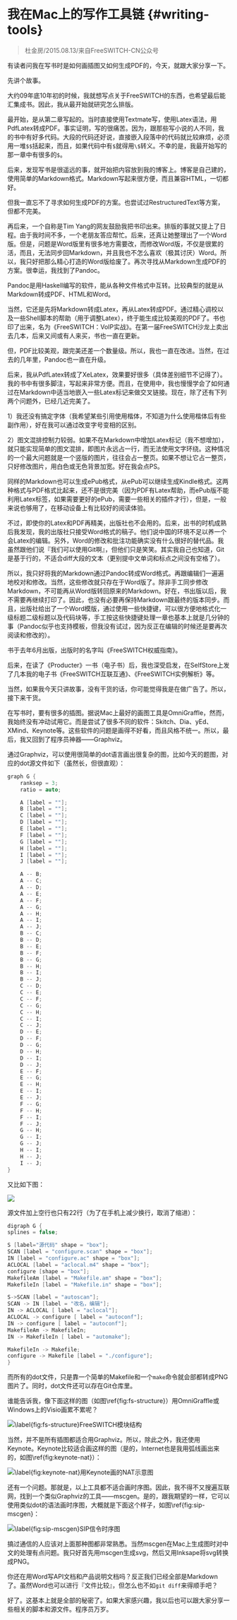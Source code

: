 # 我在Mac上的写作工具链 {#writing-tools}

> 杜金房/2015.08.13/来自FreeSWITCH-CN公众号

有读者问我在写书时是如何画插图又如何生成PDF的，今天，就跟大家分享一下。

先讲个故事。

大约09年底10年初的时候，我就想写点关于FreeSWITCH的东西，也希望最后能汇集成书。因此，我从最开始就研究怎么排版。

最开始，是从第二章写起的。当时直接使用Textmate写，使用Latex语法，用PdfLatex转成PDF。事实证明，写的很痛苦。因为，跟那些写小说的人不同，我的书中有好多代码。大段的代码还好说，直接嵌入段落中的代码就比较麻烦，必须用一堆`$$`括起来，而且，如果代码中有`$`就得用`\$`转义。不幸的是，我最开始写的那一章中有很多的`$`。

后来，发现写书是很遥远的事，就开始把内容放到我的博客上。博客是自己建的，使用简单的Markdown格式。Markdown写起来很方便，而且兼容HTML，一切都好。

但我一直忘不了寻求如何生成PDF的方案。也尝试过RestructuredText等方案，但都不完美。

再后来，一个自称是Tim Yang的网友鼓励我把书印出来。排版的事就又提上了日程。由于我时间不多，一个老朋友答应帮忙。后来，还真让她整理出了一个Word版。但是，问题是Word版里有很多地方需要改，而修改Word版，不仅是很累的活，而且，无法同步回Markdown，并且我也不怎么喜欢（极其讨厌）Word。所以，我只好把那么精心打造的Word版给废了。再次寻找从Markdown生成PDF的方案。很幸运，我找到了Pandoc。

Pandoc是用Haskell编写的软件，能从各种文件格式中互转。比较典型的就是从Markdown转成PDF、HTML和Word。

当然，它还是先将Markdown转成Latex，再从Latex转成PDF。通过精心调校以及一些Shell脚本的帮助（用于调整Latex），终于能生成比较美观的PDF了。书也印了出来，名为《FreeSWITCH：VoIP实战》。在第一届FreeSWITCH沙龙上卖出去几本，后来又间或有人来买，书也一直在更新。

但，PDF比较美观，跟完美还差一个数量级。所以，我也一直在改进。当然，在过去的几年里，Pandoc也一直在升级。

后来，我从PdfLatex转成了XeLatex，效果要好很多（具体差别细节不记得了）。我的书中有很多脚注，写起来非常方便。而且，在使用中，我也慢慢学会了如何通过在Markdown中适当地嵌入一些Latex标记来做交叉链接。现在，除了还有下列两个问题外，已经几近完美了。

1）我还没有搞定字体（我希望某些引用使用楷体，不知道为什么使用楷体后有些副作用），好在我可以通过改变字号变相的区别。

2）图文混排控制力较弱。如果不在Markdown中增加Latex标记（我不想增加），就只能实现简单的图文混排，即图片永远占一行，而无法使用文字环绕。这种情况的一个最大问题就是一个竖版的图片，往往会占一整页。如果不想让它占一整页，只好修改图片，用白色或无色背景加宽。好在我会点PS。

同样的Markdown也可以生成ePub格式，从ePub可以继续生成Kindle格式。这两种格式与PDF格式比起来，还不是很完美（因为PDF有Latex帮助，而ePub版不能利用Latex标签，如果需要更好的ePub，需要一些相关的插件才行），但是，一般来说也够用了，在移动设备上有比较好的阅读体验。

不过，即使你的Latex和PDF再精美，出版社也不会用的。后来，出书的时机成熟后我发现，我的出版社只接受Word格式的稿子。他们说中国的环境不足以养一个会Latex的编辑。另外，Word的修改和批注功能确实没有什么很好的替代品。我虽然跟他们说『我们可以使用Git啊』，但他们只是笑笑。其实我自己也知道，Git是基于行的，不适合diff大段的文本（更别提中文单词和标点之间没有空格了）。

所以，我只好将我的Markdown通过Pandoc转成Word格式。再跟编辑们一遍遍地校对和修改。当然，这些修改就只存在于Word版了。除非手工同步修改Markdown，不可能再从Word版转回原来的Markdown。好在，书出版以后，我不需要再继续打印了。因此，也没有必要再保持Markdown跟最终的版本同步。而且，出版社给出了一个Word模版，通过使用一些快捷键，可以很方便地格式化一级标题二级标题以及代码块等，手工按这些快捷键处理一章也基本上就是几分钟的事（Pandoc似乎也支持模板，但我没有试过，因为反正在编辑的时候还是要再次阅读和修改的）。

书于去年6月出版，出版时的名字叫《FreeSWITCH权威指南》。

后来，在读了《Producter》一书（电子书）后，我也深受启发，在SelfStore上发了几本我的电子书《FreeSWITCH互联互通》、《FreeSWITCH实例解析》等。

当然，如果我今天只讲故事，没有干货的话，你可能觉得我是在做广告了。所以，接下来干货。

在写书时，要有很多的插图。据说Mac上最好的画图工具是OmniGraffle，然而，我始终没有冲动试用它。而是尝试了很多不同的软件：Skitch、Dia、yEd、XMind、Keynote等。这些软件的问题是画得不好看，而且风格不统一。所以，最后，我又回到了程序员神器——Graphviz。

通过Graphviz，可以使用很简单的dot语言画出很复杂的图，比如今天的题图，对应的dot源文件如下（虽然长，但很直观）：

```c
graph G {
	ranksep = 3;
	ratio = auto;

	A [label = ""];
	B [label = ""];
	C [label = ""];
	D [label = ""];
	E [label = ""];
	F [label = ""];
	G [label = ""];
	H [label = ""];
	I [label = ""];
	J [label = ""];

	A -- B;
	A -- C;
	A -- D;
	A -- E;
	A -- F;
	A -- G;
	A -- H;
	A -- I;
	A -- J;
	B -- C;
	B -- D;
	B -- E;
	B -- F;
	B -- G;
	B -- H;
	B -- I;
	B -- J;
	C -- D;
	C -- E;
	C -- F;
	C -- G;
	C -- H;
	C -- I;
	C -- J;
	D -- E;
	D -- F;
	D -- G;
	D -- H;
	D -- I;
	D -- J;
	E -- F;
	E -- G;
	E -- H;
	E -- I;
	E -- J;
	F -- G;
	F -- H;
	F -- I;
	F -- J;
	G -- H;
	G -- I;
	G -- J;
	H -- I;
	H -- J;
	I -- J;
}
```

又比如下图：

![](img/autotools-2.png)

源文件加上空行也只有22行（为了在手机上减少换行，取消了缩进）：

```c
digraph G {
splines = false;

S [label="源代码" shape = "box"];
SCAN [label = "configure.scan" shape = "box"];
IN [label = "configure.ac" shape = "box"];
ACLOCAL [label = "aclocal.m4" shape = "box"];
configure [shape = "box"];
MakefileAm [label = "Makefile.am" shape = "box"];
MakefileIn [label = "Makefile.in" shape = "box"];

S->SCAN [label = "autoscan"];
SCAN -> IN [label = "改名，编辑"];
IN -> ACLOCAL [ label = "aclocal"];
ACLOCAL -> configure [ label = "autoconf"];
IN -> configure [ label = "autoconf"];
MakefileAm -> MakefileIn;
IN -> MakefileIn [ label = "automake"];

MakefileIn -> Makefile;
configure -> Makefile [label = "./configure"];
}
```

而所有的dot文件，只是靠一个简单的Makefile和一个`make`命令就会部都转成PNG图片了。同时，dot文件还可以存在Git仓库里。

谁能告诉我，像下面这样的图（如图\ref{fig:fs-structure}）用OmniGraffle或Windows上的Visio画累不累呢？

![\label{fig:fs-structure}FreeSWITCH模块结构](img/0116-fs-structure2.png)

当然，并不是所有插图都适合用Graphviz。所以，除此之外，我还使用Keynote。Keynote比较适合画这样的图（是的，Internet也是我用弧线画出来的，如图\ref{fig:keynote-nat}）：

![\label{fig:keynote-nat}用Keynote画的NAT示意图](img/freeswitch-natcopy.png)

还有一个问题。那就是，以上工具都不适合画时序图。因此，我不得不又搜遍互联网，找到一个类似Graphviz的工具——mscgen。是的，跟我期望的一样，它可以使用类似dot的语法画时序图，大概就是下面这个样子，如图\ref{fig:sip-mscgen}：

![\label{fig:sip-mscgen}SIP信令时序图](img/sip-call-b2bua.png)

搞过通信的人应该对上面那种图都非常熟悉。当然mscgen在Mac上生成图时对中文的处理有点问题。我只好首先用mscgen生成svg，然后又用Inksape将svg转换成PNG。

你还在用Word写API文档和产品说明文档吗？反正我们已经全部是Markdown了。虽然Word也可以进行『文件比较』，但怎么也不如`git diff`来得顺手吧？

好了。这基本上就是全部的秘密了。如果大家感兴趣，我以后也可以跟大家分享一些相关的脚本和源文件。程序员万岁。

